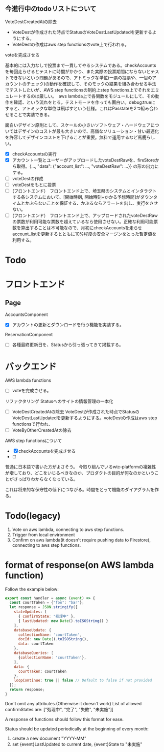## 今進行中のtodoリストについて
VoteDestCreatedAtの除去
- VoteDestが作成された時点でStatusのVoteDestLastUpdatedを更新するようにする。
- VoteDestの作成はaws step functionsのvote上で行われる。

voteを完成させる

基本的には入力なしで投票まで一貫してやるシステムである。checkAccountsを毎回走らせるとテストに時間がかかり、また実際の投票期間にならないとテストできないという問題があるので、アトミックな単位(一票の投票や、一個のアカウントのチェック)の動作を確認して、そのモックの結果を組み合わせる手法でテストしたいが、AWS step functionsの制約上step functions上でそれをエミュレートするのは厳しい。　aws lambda上で各関数をモジュールにして、その動作を確認、という流れをとる。テストモードを作っても面白い。debug:trueにすると、アトミックな単位は飛ばすという仕様。これはPasstateを2つ組み合わせることで実装できる。

面白いデザイン原則として、スケールの小さいソフトウェア・ハードウェアについてはデザインのコストが最も大きいので、高価なソリューション・甘い最適化を許容してデザインコストを下げることが重要。無料で運用するなど馬鹿らしい。

- [x] checkAccountsの実行
- [x] アカウント一覧とユーザーがアップロードしたvoteDestRawを、fireStoreから取得。{..., "data": {"account_list": ..., "voteDestRaw": ...}} の形の出力にする。
- [ ] voteDestの作成
- [ ] voteDestをもとに投票
- [ ] (フロントエンド)　フロントエンド上で、埼玉県のシステムとインタラクトする各システムにおいて、[開始時刻, 開始時刻+かかる予想時間]がダウンタイムとかぶらないことを保証する、かぶるならアラートを出し、実行をさせない。
- [ ] (フロントエンド)　フロントエンド上で、アップロードされたvoteDestRawの票数が利用可能な票数を超えているなら使用させない。正確な利用可能票数を算出することは不可能なので、月初にcheckAccountsを走らせaccount_listを更新するとともに10%程度の安全マージンをとった暫定値を利用する。

# Todo
# フロントエンド
## Page
AccountsComponent
- [x] アカウントの更新とダウンロードを行う機能を実装する。

ReservationComponent
- [ ] 各種最終更新日を、Statusから引っ張ってきて掲載する。

# バックエンド
AWS lambda functions 
- [ ] voteを完成させる。

リファクタリング
Statusへのサイトの情報管理の一本化
- [ ] VoteDestCreatedAtの除去
      VoteDestが作成された時点でStatusのVoteDestLastUpdatedを更新するようにする。voteDestの作成はaws step functionsで行われ、
- [ ] VoteByOtherCreatedAtの除去

AWS step functionsについて
- [x] checkAccountsを完成させる
- [ ] 


普通に日本語で書いた方がよさそう。
今取り組んでいるwtc-platformの複雑性が増しており、どこをいじるべきなのか、プロダクトの目的が何なのかということがさっぱりわからなくなっている。

これは将来的な保守性の低下につながる。時間をとって機能のダイアグラムを作る。

# Todo(legacy)
1. Vote on aws lambda, connecting to aws step functions.
2. Trigger from local environment
3. Confirm on aws lambda(it doesn't require pushing data to Firestore), connecting to aws step functions.

# format of response(on AWS lambda function)
Follow the example below:
```javascript
export const handler = async (event) => {
  const courtTaken = {"foo": "bar"};
  let response = JSON.stringify({
    stateUpdates: [
      { confirmState: "処理中" },
      { lastUpdated: new Date().toISOString() }
    ],
    databaseUpdate: {
      collectionName: 'courtTaken',
      docId: new Date().toISOString(),
      data: courtTaken
    },
    databaseQueries: [
      {collectionName: 'courtTaken'},
    ],
    data: {
      courtTaken: courtTaken
    },
    loopContinue: true || false // Default to false if not provided
  });
  return response;
}
```
Don't omit any attributes.(Otherwise it doesn't work)
List of allowed confirmStates are:
["処理中", "完了", "失敗", "未実施"]]

A response of functions should follow this format for ease.

Status should be updated periodically at the beginning of every month:
1. create a new document "YYYY-MM"
2. set {event}LastUpdated to current date, {event}State to "未実施"
